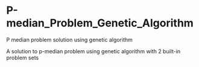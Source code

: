 # P-median_Problem_Genetic_Algorithm
P median problem solution using genetic algorithm

A solution to p-median problem using genetic algorithm with 2 built-in problem sets
